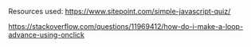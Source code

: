 Resources used:
https://www.sitepoint.com/simple-javascript-quiz/

https://stackoverflow.com/questions/11969412/how-do-i-make-a-loop-advance-using-onclick